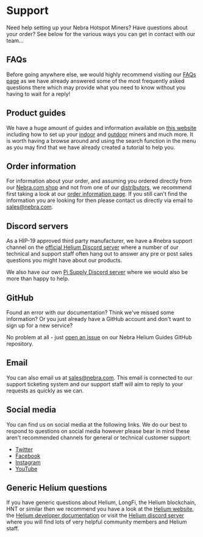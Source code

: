 # Support

Need help setting up your Nebra Hotspot Miners? Have questions about your order? See below for the various ways you can get in contact with our team...

## FAQs

Before going anywhere else, we would highly recommend visiting our [FAQs page](FAQs.md) as we have already answered some of the most frequently asked questions there which may provide what you need to know without you having to wait for a reply!

## Product guides

We have a huge amount of guides and information available on [this website](/) including how to set up your [indoor](indoor-hotspot/overview.md) and [outdoor](outdoor-hotspot/overview.md) miners and much more. It is worth having a browse around and using the search function in the menu as you may find that we have already created a tutorial to help you.

## Order information

For information about your order, and assuming you ordered directly from our [Nebra.com shop](https://nebra.com) and not from one of our [distributors](distributors.md), we recommend first taking a look at our [order information page](https://www.nebra.com/pages/order-information). If you still can't find the information you are looking for then please contact us directly via email to [sales@nebra.com](mailto:sales@nebra.com).

## Discord servers

As a HIP-19 approved third party manufacturer, we have a #nebra support channel on the [official Helium Discord server](https://discord.gg/helium) where a number of our technical and support staff often hang out to answer any pre or post sales questions you might have about our products.

We also have our own [Pi Supply Discord server](https://pisupp.ly/chat) where we would also be more than happy to help.

## GitHub

Found an error with our documentation? Think we've missed some information? Or you just already have a GitHub account and don't want to sign up for a new service?

No problem at all - just [open an issue](https://github.com/NebraLtd/Helium-Guides/issues) on our Nebra Helium Guides GitHub repository.

## Email

You can also email us at [sales@nebra.com](mailto:sales@nebra.com). This email is connected to our support ticketing system and our support staff will aim to reply to your requests as quickly as we can.

## Social media

You can find us on social media at the following links. We do our best to respond to questions on social media however please bear in mind these aren't recommended channels for general or technical customer support:
- [Twitter](https://twitter.com/NebraLtd)
- [Facebook](https://facebook.com/NebraLtd)
- [Instagram](https://instagram.com/NebraLtd)
- [YouTube](https://youtube.com/channel/UCAB2dClW-LV8jgDgCrsmFwQ)

## Generic Helium questions

If you have generic questions about Helium, LongFi, the Helium blockchain, HNT or similar then we recommend you have a look at the [Helium website](https://www.helium.com/), the [Helium developer documentation](https://developer.helium.com/) or visit the [Helium discord server](https://discord.gg/helium) where you will find lots of very helpful community members and Helium staff.
